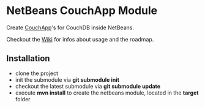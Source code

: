 # NetBeans CouchApp Module

Create [CouchApp](http://github.com/couchapp/couchapp)'s for CouchDB inside NetBeans.

Checkout the [Wiki](https://github.com/pangratz/netbeans-couchapp/wiki) for infos about usage and the roadmap.

## Installation

* clone the project
* init the submodule via **git submodule init**
* checkout the latest submodule via **git submodule update**
* execute **mvn install** to create the netbeans module, located in the **target** folder